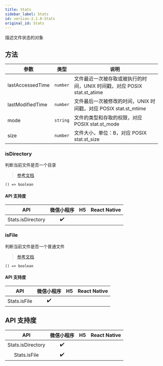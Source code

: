 ```yaml
---
title: Stats
sidebar_label: Stats
id: version-2.1.0-Stats
original_id: Stats
---
```


描述文件状态的对象

## 方法

<table>
  <thead>
    <tr>
      <th>参数</th>
      <th>类型</th>
      <th>说明</th>
    </tr>
  </thead>
  <tbody>
    <tr>
      <td>lastAccessedTime</td>
      <td><code>number</code></td>
      <td>文件最近一次被存取或被执行的时间，UNIX 时间戳，对应 POSIX stat.st_atime</td>
    </tr>
    <tr>
      <td>lastModifiedTime</td>
      <td><code>number</code></td>
      <td>文件最后一次被修改的时间，UNIX 时间戳，对应 POSIX stat.st_mtime</td>
    </tr>
    <tr>
      <td>mode</td>
      <td><code>string</code></td>
      <td>文件的类型和存取的权限，对应 POSIX stat.st_mode</td>
    </tr>
    <tr>
      <td>size</td>
      <td><code>number</code></td>
      <td>文件大小，单位：B，对应 POSIX stat.st_size</td>
    </tr>
  </tbody>
</table>

### isDirectory

判断当前文件是否一个目录

> [参考文档](https://developers.weixin.qq.com/miniprogram/dev/api/file/Stats.isDirectory.html)

```tsx
() => boolean
```

#### API 支持度

| API | 微信小程序 | H5 | React Native |
| :---: | :---: | :---: | :---: |
| Stats.isDirectory | ✔️ |  |  |

### isFile

判断当前文件是否一个普通文件

> [参考文档](https://developers.weixin.qq.com/miniprogram/dev/api/file/Stats.isFile.html)

```tsx
() => boolean
```

#### API 支持度

| API | 微信小程序 | H5 | React Native |
| :---: | :---: | :---: | :---: |
| Stats.isFile | ✔️ |  |  |

## API 支持度

| API | 微信小程序 | H5 | React Native |
| :---: | :---: | :---: | :---: |
| Stats.isDirectory | ✔️ |  |  |
| Stats.isFile | ✔️ |  |  |
